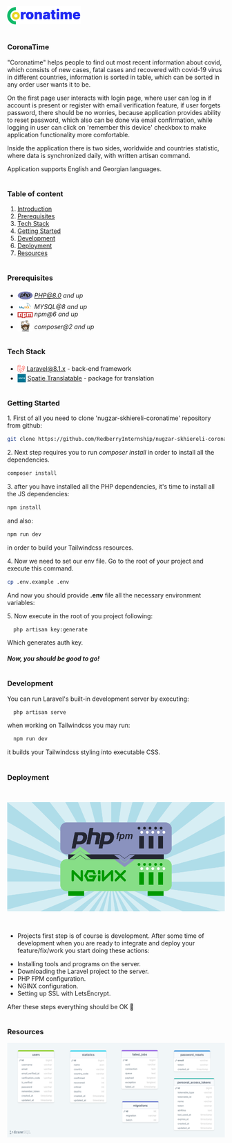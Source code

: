  !["coronatime"](./public/images/header.png)

#
### CoronaTime

"Coronatime" helps people to find out most recent information about covid, which consists of new cases, fatal cases and recovered 
 with covid-19 virus in different countries, information is sorted in table, which can be sorted in any order user wants it to be.

On the first page user interacts with login page, where user can log in if account is present or register with email verification feature, if user forgets password, there should be no worries, because application provides ability to reset password, which also can be done via email confirmation, while logging in user can click on 'remember this device' checkbox to make application functionality more comfortable.

Inside the application there is two sides, worldwide and countries statistic, where data is synchronized daily, with written artisan command.

Application supports English and Georgian languages.

#
### Table of content

1. [Introduction](#Introduction)
2. [Prerequisites](#Prerequisites)
3. [Tech Stack](#Tech-Stack)
4. [Getting Started](#Getting-Started)
5. [Development](#Development)
6. [Deployment](#Deployment)
7. [Resources](#Resources)

#
### Prerequisites

* <img src="./public/images/PHP-logo.png" width="35" style="position: relative; top: 4px" /> *PHP@8.0 and up*
* <img src="./public/images/mysql.png" width="35" style="position: relative; top: 4px" /> *MYSQL@8 and up*
* <img src="./public/images/npm.png" width="35" style="position: relative; top: 4px" /> *npm@6 and up*
* <img src="./public/images/composer.png" width="35" style="position: relative; top: 6px" /> *composer@2 and up*



#
### Tech Stack

* <img src="./public/images/laravel.png" height="18" style="position: relative; top: 4px" /> [Laravel@8.1.x](https://laravel.com/docs/8.1.x) - back-end framework
* <img src="./public/images/spatie.png" height="19" style="position: relative; top: 4px" /> [Spatie Translatable](https://github.com/spatie/laravel-translatable) - package for translation



#
### Getting Started
1\. First of all you need to clone 'nugzar-skhiereli-coronatime' repository from github:
```sh
git clone https://github.com/RedberryInternship/nugzar-skhiereli-coronatime.git
```

2\. Next step requires you to run *composer install* in order to install all the dependencies.
```sh
composer install
```

3\. after you have installed all the PHP dependencies, it's time to install all the JS dependencies:
```sh
npm install
```

and also:
```sh
npm run dev
```
in order to build your Tailwindcss resources.

4\. Now we need to set our env file. Go to the root of your project and execute this command.
```sh
cp .env.example .env
```
And now you should provide **.env** file all the necessary environment variables:


5\. Now execute in the root of you project following:
```sh
  php artisan key:generate
```
Which generates auth key.

##### Now, you should be good to go!



#
### Development

You can run Laravel's built-in development server by executing:

```sh
  php artisan serve
```

when working on Tailwindcss you may run:

```sh
  npm run dev
```
it builds your Tailwindcss styling into executable CSS.


#
### Deployment
<br/>

!["nginx / php fpm"](./public/images/php-fpm-nginx-logo.png)

<br />

- Projects first step is of course is development.
 After some time of development when you are ready to integrate and deploy your feature/fix/work you start doing these actions:
* Installing tools and programs on the server.
* Downloading the Laravel project to the server.
* PHP FPM configuration.
* NGINX configuration.
* Setting up SSL with LetsEncrypt.

After these steps everything should be OK :pray:


#
### Resources
!["drawsql"](./public/images/drawsql.png)